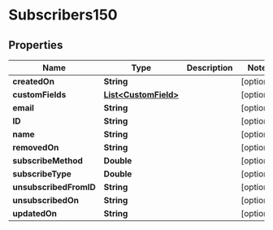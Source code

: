 
# Subscribers150

## Properties
Name | Type | Description | Notes
------------ | ------------- | ------------- | -------------
**createdOn** | **String** |  |  [optional]
**customFields** | [**List&lt;CustomField&gt;**](CustomField.md) |  |  [optional]
**email** | **String** |  |  [optional]
**ID** | **String** |  |  [optional]
**name** | **String** |  |  [optional]
**removedOn** | **String** |  |  [optional]
**subscribeMethod** | **Double** |  |  [optional]
**subscribeType** | **Double** |  |  [optional]
**unsubscribedFromID** | **String** |  |  [optional]
**unsubscribedOn** | **String** |  |  [optional]
**updatedOn** | **String** |  |  [optional]



